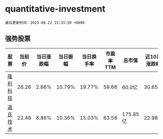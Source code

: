 # quantitative-investment

`最后更新时间：2025-08-22 15:33:50 +0800`

## 强势股票

|股票|当前价|当日涨跌幅|当日振幅|当日换手率|市盈率TTM|总市值|近10日涨跌幅|
|----|----|----|----|----|----|----|----|
|[隆利科技](https://xueqiu.com/S/SZ300752)|26.26|2.66%|10.79%|19.77%|59.66|60.0亿|30.65%|
|[道氏技术](https://xueqiu.com/S/SZ300409)|22.48|8.86%|10.36%|15.03%|63.58|175.85亿|22.98%|
